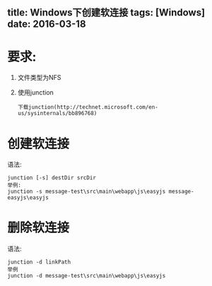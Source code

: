 title: Windows下创建软连接
tags: [Windows]
date: 2016-03-18
---

# 要求:
1. 文件类型为NFS
2. 使用junction

	`下载junction(http://technet.microsoft.com/en-us/sysinternals/bb896768)`

<!-- more -->

# 创建软连接
语法:

	junction [-s] destDir srcDir
	举例:
	junction -s message-test\src\main\webapp\js\easyjs message-easyjs\easyjs

# 删除软连接
语法:
	
	junction -d linkPath
	举例
	junction -d message-test\src\main\webapp\js\easyjs